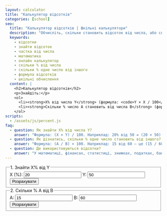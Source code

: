 ```yaml
---
layout: calculator
title: "Калькулятор відсотків"
categories: [school]
seo:
  title: "Калькулятор відсотків | Шкільні калькулятори"
  description: "Обчисліть, скільки становить відсоток від числа, або скільки відсотків одне число становить від іншого. Онлайн калькулятор для школи і життя."
  keywords:
    - відсотки
    - знайти відсоток
    - частка від числа
    - математика
    - онлайн калькулятор
    - скільки % від числа
    - скільки % одне число від іншого
    - формула відсотків
    - шкільні обчислення
  content: |
    <h2>Калькулятор відсотків</h2>
    <p>Знайдіть:</p>
    <ol>
      <li><strong>X% від числа Y</strong> (формула: <code>Y × X / 100</code>)</li>
      <li><strong>Скільки % число A становить від числа B</strong> (формула: <code>A / B × 100</code>)</li>
    </ol>
scripts:
  - /assets/js/percent.js
faq:
  - question: Як знайти X% від числа Y?
    answer: "Формула: (X × Y) / 100. Наприклад: 20% від 50 = (20 × 50) / 100 = 10."
  - question: Як дізнатись, скільки % одне число становить від іншого?
    answer: "Формула: (A / B) × 100. Наприклад: 15 від 60 — це (15 / 60) × 100 = 25%."
  - question: Де використовуються відсотки?
    answer: "У математиці, фінансах, статистиці, знижках, податках, банківських розрахунках."
---
```


<form id="percent-form" autocomplete="off">
  <fieldset>
    <legend>1. Знайти X% від Y</legend>
    <label>
      X (%):
      <input type="number" id="percent-x" value="20" step="any" required>
    </label>
    <label>
      Y:
      <input type="number" id="percent-y" value="50" step="any" required>
    </label>
    <button type="button" id="calc-percent-xy">Розрахувати</button>
    <div id="percent-xy-result"></div>
  </fieldset>
  <fieldset>
    <legend>2. Скільки % A від B</legend>
    <label>
      A:
      <input type="number" id="percent-a" value="15" step="any" required>
    </label>
    <label>
      B:
      <input type="number" id="percent-b" value="60" step="any" required>
    </label>
    <button type="button" id="calc-percent-ab">Розрахувати</button>
    <div id="percent-ab-result"></div>
  </fieldset>
</form>
